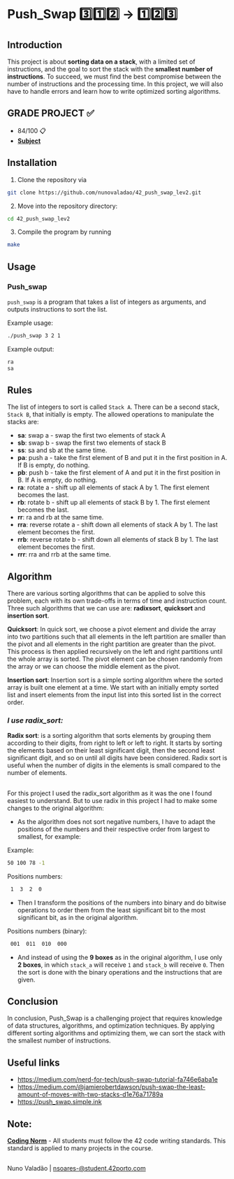 
# Push_Swap 3️⃣1️⃣2️⃣ -> 1️⃣2️⃣3️⃣

## Introduction
This project is about **sorting data on a stack**, with a limited set of instructions, and the goal to sort the stack with the **smallest number of instructions**. To succeed, we must find the best compromise between the number of instructions and the processing time. In this project, we will also have to handle errors and learn how to write optimized sorting algorithms.

## GRADE PROJECT ✅
- 84/100 📋
- [**Subject**](https://github.com/nunovaladao/42_push_swap_lev2/blob/main/extras/en.subject.pdf) 

## Installation

1. Clone the repository via
```bash
git clone https://github.com/nunovaladao/42_push_swap_lev2.git
```

2. Move into the repository directory:
```bash
cd 42_push_swap_lev2
```

3. Compile the program by running 
```bash
make
```

## Usage
### Push_swap
`push_swap` is a program that takes a list of integers as arguments, and outputs instructions to sort the list.

Example usage: 
```bash
./push_swap 3 2 1
```
Example output: 
```bash
ra
sa
```

## Rules
The list of integers to sort is called `Stack A`. There can be a second stack, `Stack B`, that initially is empty. The allowed operations to manipulate the stacks are:

- **sa**: swap a - swap the first two elements of stack A
- **sb**: swap b - swap the first two elements of stack B
- **ss**: sa and sb at the same time.
- **pa**: push a - take the first element of B and put it in the first position in A. If B is empty, do nothing.
- **pb**: push b - take the first element of A and put it in the first position in B. If A is empty, do nothing.
- **ra**: rotate a - shift up all elements of stack A by 1. The first element becomes the last.
- **rb**: rotate b - shift up all elements of stack B by 1. The first element becomes the last.
- **rr**: ra and rb at the same time.
- **rra**: reverse rotate a - shift down all elements of stack A by 1. The last element becomes the first.
- **rrb**: reverse rotate b - shift down all elements of stack B by 1. The last element becomes the first.
- **rrr**: rra and rrb at the same time.

## Algorithm
There are various sorting algorithms that can be applied to solve this problem, each with its own trade-offs in terms of time and instruction count. Three such algorithms that we can use are: **radixsort**, **quicksort** and **insertion sort**. 

**Quicksort**: In quick sort, we choose a pivot element and divide the array into two partitions such that all elements in the left partition are smaller than the pivot and all elements in the right partition are greater than the pivot. This process is then applied recursively on the left and right partitions until the whole array is sorted. The pivot element can be chosen randomly from the array or we can choose the middle element as the pivot.

**Insertion sort**: Insertion sort is a simple sorting algorithm where the sorted array is built one element at a time. We start with an initially empty sorted list and insert elements from the input list into this sorted list in the correct order.

### ***I use radix_sort:*** 

**Radix sort**: is a sorting algorithm that sorts elements by grouping them according to their digits, from right to left or left to right. It starts by sorting the elements based on their least significant digit, then the second least significant digit, and so on until all digits have been considered. Radix sort is useful when the number of digits in the elements is small compared to the number of elements.
##
For this project I used the radix_sort algorithm as it was the one I found easiest to understand.
But to use radix in this project I had to make some changes to the original algorithm:
- As the algorithm does not sort negative numbers, I have to adapt the positions of the numbers and their respective order from largest to smallest, for example:

Example:
```bash
50 100 78 -1
```
Positions numbers:
```bash
 1  3  2  0
```

- Then I transform the positions of the numbers into binary and do bitwise operations to order them from the least significant bit to the most significant bit, as in the original algorithm.

Positions numbers (binary):
```bash
 001  011  010  000
```
- And instead of using the **9 boxes** as in the original algorithm, I use only **2 boxes**, in which `stack_a` will receive `1` and `stack_b` will receive `0`. Then the sort is done with the binary operations and the instructions that are given.

## Conclusion
In conclusion, Push_Swap is a challenging project that requires knowledge of data structures, algorithms, and optimization techniques. By applying different sorting algorithms and optimizing them, we can sort the stack with the smallest number of instructions.

## Useful links

- https://medium.com/nerd-for-tech/push-swap-tutorial-fa746e6aba1e
- https://medium.com/@jamierobertdawson/push-swap-the-least-amount-of-moves-with-two-stacks-d1e76a71789a
- https://push_swap.simple.ink

## Note:

[**Coding Norm**](https://github.com/nunovaladao/42_push_swap_lev2/blob/main/extras/en_norm.pdf) - All students must follow the 42 code writing standards. This standard is applied to many projects in the course.
##
Nuno Valadão | nsoares-@student.42porto.com
